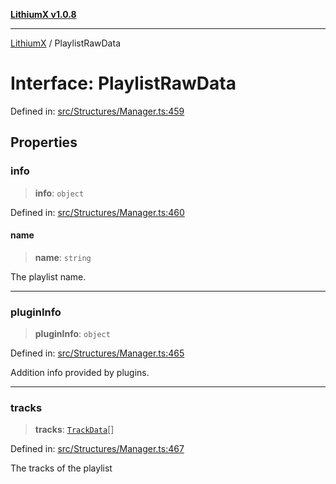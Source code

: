 [**LithiumX v1.0.8**](../README.md)

***

[LithiumX](../globals.md) / PlaylistRawData

# Interface: PlaylistRawData

Defined in: [src/Structures/Manager.ts:459](https://github.com/anantix-network/LithiumX/blob/6d83bed841f7c0d8766531c5310768bcb05e7f91/src/Structures/Manager.ts#L459)

## Properties

### info

> **info**: `object`

Defined in: [src/Structures/Manager.ts:460](https://github.com/anantix-network/LithiumX/blob/6d83bed841f7c0d8766531c5310768bcb05e7f91/src/Structures/Manager.ts#L460)

#### name

> **name**: `string`

The playlist name.

***

### pluginInfo

> **pluginInfo**: `object`

Defined in: [src/Structures/Manager.ts:465](https://github.com/anantix-network/LithiumX/blob/6d83bed841f7c0d8766531c5310768bcb05e7f91/src/Structures/Manager.ts#L465)

Addition info provided by plugins.

***

### tracks

> **tracks**: [`TrackData`](TrackData.md)[]

Defined in: [src/Structures/Manager.ts:467](https://github.com/anantix-network/LithiumX/blob/6d83bed841f7c0d8766531c5310768bcb05e7f91/src/Structures/Manager.ts#L467)

The tracks of the playlist
